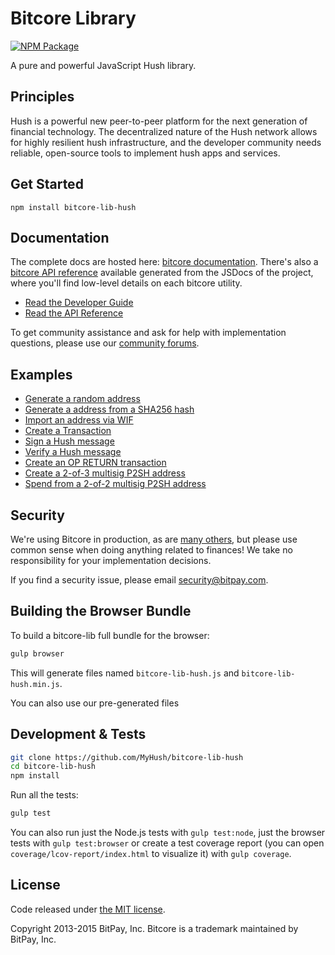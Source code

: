 Bitcore Library
=======

[![NPM Package](https://img.shields.io/npm/v/bitcore-lib.svg?style=flat-square)](https://www.npmjs.org/package/bitcore-lib-hush)

A pure and powerful JavaScript Hush library.

## Principles

Hush is a powerful new peer-to-peer platform for the next generation of financial technology. The decentralized nature of the Hush network allows for highly resilient hush infrastructure, and the developer community needs reliable, open-source tools to implement hush apps and services.

## Get Started

```
npm install bitcore-lib-hush
```


## Documentation

The complete docs are hosted here: [bitcore documentation](http://bitcore.io/guide/). There's also a [bitcore API reference](http://bitcore.io/api/) available generated from the JSDocs of the project, where you'll find low-level details on each bitcore utility.

- [Read the Developer Guide](http://bitcore.io/guide/)
- [Read the API Reference](http://bitcore.io/api/)

To get community assistance and ask for help with implementation questions, please use our [community forums](https://forum.bitcore.io/).

## Examples

* [Generate a random address](https://github.com/MyHush/bitcore-lib-hush/blob/master/docs/examples.md#generate-a-random-address)
* [Generate a address from a SHA256 hash](https://github.com/MyHush/bitcore-lib-hush/blob/master/docs/examples.md#generate-a-address-from-a-sha256-hash)
* [Import an address via WIF](https://github.com/MyHush/bitcore-lib-hush/blob/master/docs/examples.md#import-an-address-via-wif)
* [Create a Transaction](https://github.com/MyHush/bitcore-lib-hush/blob/master/docs/examples.md#create-a-transaction)
* [Sign a Hush message](https://github.com/MyHush/bitcore-lib-hush/blob/master/docs/examples.md#sign-a-bitcoin-message)
* [Verify a Hush message](https://github.com/MyHush/bitcore-lib-hush/blob/master/docs/examples.md#verify-a-bitcoin-message)
* [Create an OP RETURN transaction](https://github.com/MyHush/bitcore-lib-hush/blob/master/docs/examples.md#create-an-op-return-transaction)
* [Create a 2-of-3 multisig P2SH address](https://github.com/MyHush/bitcore-lib-hush/blob/master/docs/examples.md#create-a-2-of-3-multisig-p2sh-address)
* [Spend from a 2-of-2 multisig P2SH address](https://github.com/MyHush/bitcore-lib-hush/blob/master/docs/examples.md#spend-from-a-2-of-2-multisig-p2sh-address)


## Security

We're using Bitcore in production, as are [many others](http://bitcore.io#projects), but please use common sense when doing anything related to finances! We take no responsibility for your implementation decisions.

If you find a security issue, please email security@bitpay.com.

## Building the Browser Bundle

To build a bitcore-lib full bundle for the browser:

```sh
gulp browser
```

This will generate files named `bitcore-lib-hush.js` and `bitcore-lib-hush.min.js`.

You can also use our pre-generated files

## Development & Tests

```sh
git clone https://github.com/MyHush/bitcore-lib-hush
cd bitcore-lib-hush
npm install
```

Run all the tests:

```sh
gulp test
```

You can also run just the Node.js tests with `gulp test:node`, just the browser tests with `gulp test:browser`
or create a test coverage report (you can open `coverage/lcov-report/index.html` to visualize it) with `gulp coverage`.

## License

Code released under [the MIT license](https://github.com/MyHush/bitcore-lib-hush/blob/master/LICENSE).

Copyright 2013-2015 BitPay, Inc. Bitcore is a trademark maintained by BitPay, Inc.
